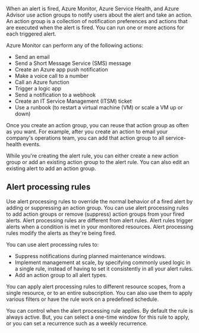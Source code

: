 When an alert is fired, Azure Monitor, Azure Service Health, and Azure Advisor use action groups to notify users about the alert and take an action. An action group is a collection of notification preferences and actions that are executed when the alert is fired. You can run one or more actions for each triggered alert.

Azure Monitor can perform any of the following actions:

- Send an email
- Send a Short Message Service (SMS) message
- Create an Azure app push notification
- Make a voice call to a number
- Call an Azure function
- Trigger a logic app
- Send a notification to a webhook
- Create an IT Service Management (ITSM) ticket
- Use a runbook (to restart a virtual machine (VM) or scale a VM up or down)

Once you create an action group, you can reuse that action group as often as you want. For example, after you create an action to email your company's operations team, you can add that action group to all service-health events.

While you're creating the alert rule, you can either create a new action group or add an existing action group to the alert rule. You can also edit an existing alert to add an action group.

## Alert processing rules

Use alert processing rules to override the normal behavior of a fired alert by adding or suppressing an action group. You can use alert processing rules to add action groups or remove (suppress) action groups from your fired alerts. Alert processing rules are different from alert rules. Alert rules trigger alerts when a condition is met in your monitored resources. Alert processing rules modify the alerts as they're being fired.

You can use alert processing rules to:

- Suppress notifications during planned maintenance windows.
- Implement management at scale, by specifying commonly used logic in a single rule, instead of having to set it consistently in all your alert rules.
- Add an action group to all alert types.

You can apply alert processing rules to different resource scopes, from a single resource, or to an entire subscription. You can also use them to apply various filters or have the rule work on a predefined schedule.

You can control when the alert processing rule applies. By default the rule is always active. But, you can select a one-time window for this rule to apply, or you can set a recurrence such as a weekly recurrence.
